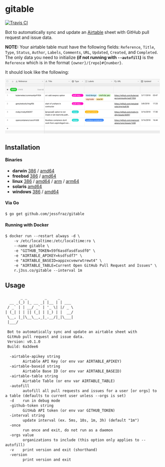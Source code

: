 # gitable

[![Travis CI](https://travis-ci.org/jessfraz/gitable.svg?branch=master)](https://travis-ci.org/jessfraz/gitable)

Bot to automatically sync and update an [Airtable][] sheet with 
GitHub pull request and issue data.

[Airtable]: https://airtable.com

**NOTE:** Your airtable table must have the following fields: `Reference`,
`Title`, `Type`, `Status`, `Author`, `Labels`, `Comments`, `URL`, `Updated`, `Created`, and `Completed`. 
The only data you need to initialize **(if not running with `--autofill`)** 
is the `Reference` which is in the format
`{owner}/{repo}#{number}`.

It should look like the following:

![airtable.png](airtable.png)


## Installation

#### Binaries

- **darwin** [386](https://github.com//home/jessie/.go/src/github.com/jessfraz/gitable/releases/download/v0.1.0/gitable-darwin-386) / [amd64](https://github.com//home/jessie/.go/src/github.com/jessfraz/gitable/releases/download/v0.1.0/gitable-darwin-amd64)
- **freebsd** [386](https://github.com//home/jessie/.go/src/github.com/jessfraz/gitable/releases/download/v0.1.0/gitable-freebsd-386) / [amd64](https://github.com//home/jessie/.go/src/github.com/jessfraz/gitable/releases/download/v0.1.0/gitable-freebsd-amd64)
- **linux** [386](https://github.com//home/jessie/.go/src/github.com/jessfraz/gitable/releases/download/v0.1.0/gitable-linux-386) / [amd64](https://github.com//home/jessie/.go/src/github.com/jessfraz/gitable/releases/download/v0.1.0/gitable-linux-amd64) / [arm](https://github.com//home/jessie/.go/src/github.com/jessfraz/gitable/releases/download/v0.1.0/gitable-linux-arm) / [arm64](https://github.com//home/jessie/.go/src/github.com/jessfraz/gitable/releases/download/v0.1.0/gitable-linux-arm64)
- **solaris** [amd64](https://github.com//home/jessie/.go/src/github.com/jessfraz/gitable/releases/download/v0.1.0/gitable-solaris-amd64)
- **windows** [386](https://github.com//home/jessie/.go/src/github.com/jessfraz/gitable/releases/download/v0.1.0/gitable-windows-386) / [amd64](https://github.com//home/jessie/.go/src/github.com/jessfraz/gitable/releases/download/v0.1.0/gitable-windows-amd64)

#### Via Go

```bash
$ go get github.com/jessfraz/gitable
```

#### Running with Docker

```console
$ docker run --restart always -d \
    -v /etc/localtime:/etc/localtime:ro \
    --name gitable \
    -e "GITHUB_TOKEN=59f6asdfasdfasdf0" \
    -e "AIRTABLE_APIKEY=ksdfsdf7" \
    -e "AIRTABLE_BASEID=appzxcvewrwtrewt4" \
    -e "AIRTABLE_TABLE=Current Open GitHub Pull Request and Issues" \
    r.j3ss.co/gitable --interval 1m
```

## Usage

```console
       _ _        _     _
  __ _(_) |_ __ _| |__ | | ___
 / _` | | __/ _` | '_ \| |/ _ \
| (_| | | || (_| | |_) | |  __/
 \__, |_|\__\__,_|_.__/|_|\___|
 |___/

 Bot to automatically sync and update an airtable sheet with
 GitHub pull request and issue data.
 Version: v0.1.0
 Build: 6a3dee6

  -airtable-apikey string
        Airtable API Key (or env var AIRTABLE_APIKEY)
  -airtable-baseid string
        Airtable Base ID (or env var AIRTABLE_BASEID)
  -airtable-table string
        Airtable Table (or env var AIRTABLE_TABLE)
  -autofill
        autofill all pull requests and issues for a user [or orgs] to a table (defaults to current user unless --orgs is set)
  -d    run in debug mode
  -github-token string
        GitHub API token (or env var GITHUB_TOKEN)
  -interval string
        update interval (ex. 5ms, 10s, 1m, 3h) (default "1m")
  -once
        run once and exit, do not run as a daemon
  -orgs value
        organizations to include (this option only applies to --autofill)
  -v    print version and exit (shorthand)
  -version
        print version and exit
```
